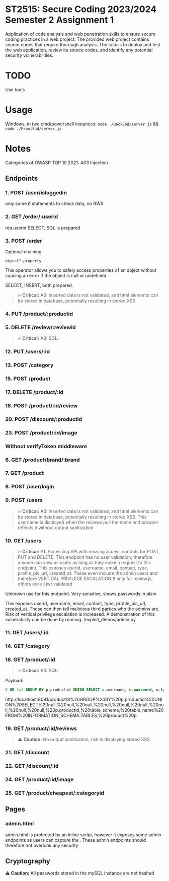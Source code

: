 # ST2515: Secure Coding 2023/2024 Semester 2 Assignment 1

Application of code analysis and web penetration skills to ensure secure coding practices in a web project. The provided web project contains source codes that require thorough analysis. The task is to deploy and test the web application, review its source codes, and identify any potential security vulnerabilities.

# TODO 

Use tools

# Usage

Windows, in two cmd/powershell instances: ```node ./BackEnd/server.js``` && ```node ./FrontEnd/server.js```

# Notes 

Categories of OWASP TOP 10 2021:
A03 Injection


## Endpoints

### 1. POST /user/isloggedin
only some if statements to check data, no RWX
### 2. GET /order/:userid
req.userid SELECT, SQL is prepared
### 3. POST /order
Optional chaining 
```
object?.property
``` 
This operator allows you to safely access properties of an object without causing an error if the object is null or undefined. 

SELECT, INSERT, both prepared. 

> :fire: **Critical:** A3: Inserted data is not validated, and html elements can be stored in database, potentially resulting in stored XSS


### 4. PUT /product/:productid
### 5. DELETE /review/:reviewid
> :fire: **Critical:** A3: SQLi 
### 12. PUT /users/:id
### 13. POST /category
### 15. POST /product
### 17. DELETE /product/:id
### 18. POST /product/:id/review
### 20. POST /discount/:productid
### 23. POST /product/:id/image

### Without verifyToken middleware

### 6. GET /product/brand/:brand
### 7. GET /product
### 8. POST /user/login
### 9. POST /users
> :fire: **Critical:** A3: Inserted data is not validated, and html elements can be stored in database, potentially resulting in stored XSS. This username is displayed when the reviews pull the name and browser reflects it without output sanitization

### 10. GET /users

> :fire: **Critical:** A1: Accessing API with missing access controls for POST, PUT and DELETE. This endpoint has no user validation, therefore anyone can view all users as long as they make a request to this endpoint. This exposes userid, username, email, contact, type, profile_pic_url, created_at. These even include the admin users and therefore VERTICAL PRIVILEGE ESCALATION!!!
> only for review.js, others are all jwt validated

Unknown use for this endpoint. Very sensitive, shows passwords in plain

This exposes userid, username, email, contact, type, profile_pic_url, created_at. These can then tell malicious third parties who the admins are. Risk of vertical privilege escalation is increased. A demonstration of this vulnerability can be done by running ./exploit_demos/admin.py

### 11. GET /users/:id
### 14. GET /category
### 16. GET /product/:id

> :fire: **Critical:** A3: SQLi

Payload: 
```sql
8 OR 1=1 GROUP BY p.productid UNION SELECT u.username, u.password, u.type, u.email, null, null, null, null, null, p.productid, table_schema, table_name FROM INFORMATION_SCHEMA.TABLES, user u, product p
```

http://localhost:8081/product/8%20GROUP%20BY%20p.productid%20UNION%20SELECT%20null,%20null,%20null,%20null,%20null,%20null,%20null,%20null,%20null,%20p.productid,%20table_schema,%20table_name%20FROM%20INFORMATION_SCHEMA.TABLES,%20product%20p
### 19. GET /product/:id/reviews
> :warning: **Caution:** No output sanitisation, risk is displaying stored XSS

### 21. GET /discount
### 22. GET /discount/:id
### 24. GET /product/:id/image
### 25. GET /product/cheapest/:categoryid

## Pages

### admin.html 

admin.html is protected by an inline script, however it exposes some admin endpoints as users can capture the . These admin endpoints should therefore not overlook any security

## Cryptography 

:warning: **Caution:** All passwords stored in the mySQL instance are not hashed


